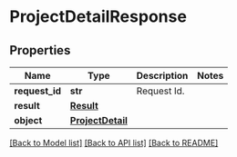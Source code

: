 # ProjectDetailResponse


## Properties
Name | Type | Description | Notes
------------ | ------------- | ------------- | -------------
**request_id** | **str** | Request Id. | 
**result** | [**Result**](Result.md) |  | 
**object** | [**ProjectDetail**](ProjectDetail.md) |  | 

[[Back to Model list]](../README.md#documentation-for-models) [[Back to API list]](../README.md#documentation-for-api-endpoints) [[Back to README]](../README.md)


